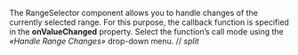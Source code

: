 The RangeSelector component allows you to&nbsp;handle changes of&nbsp;the currently selected range. For this purpose, the callback function is&nbsp;specified in&nbsp;the **onValueChanged** property. Select the function&rsquo;s call mode using the _&laquo;Handle Range Changes&raquo;_ drop-down menu.
// _split_